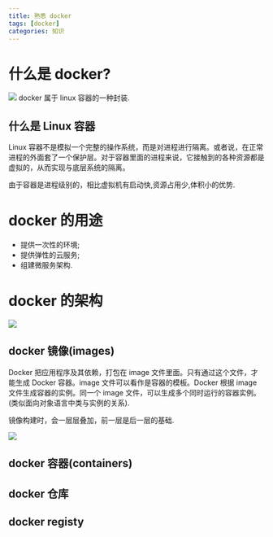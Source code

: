 ```yaml
---
title: 熟悉 docker
tags: [docker]
categories: 知识 
---
```


# 什么是 docker?

![](http://www.ruanyifeng.com/blogimg/asset/2018/bg2018020901.png)
docker 属于 linux 容器的一种封装.

## 什么是 Linux 容器

Linux 容器不是模拟一个完整的操作系统，而是对进程进行隔离。或者说，在正常进程的外面套了一个保护层。对于容器里面的进程来说，它接触到的各种资源都是虚拟的，从而实现与底层系统的隔离。

由于容器是进程级别的，相比虚拟机有启动快,资源占用少,体积小的优势.

# docker 的用途

* 提供一次性的环境;
* 提供弹性的云服务;
* 组建微服务架构.

# docker 的架构

![](https://static.oschina.net/uploads/space/2017/0705/154125_8LwL_1251444.png)

## docker 镜像(images)

Docker 把应用程序及其依赖，打包在 image 文件里面。只有通过这个文件，才能生成 Docker 容器。image 文件可以看作是容器的模板。Docker 根据 image 文件生成容器的实例。同一个 image 文件，可以生成多个同时运行的容器实例。(类似面向对象语言中类与实例的关系).

镜像构建时，会一层层叠加，前一层是后一层的基础.

![](https://img-blog.csdn.net/20170221093655867?watermark/2/text/aHR0cDovL2Jsb2cuY3Nkbi5uZXQvMjFjbmJhbw==/font/5a6L5L2T/fontsize/400/fill/I0JBQkFCMA==/dissolve/70/gravity/Center)




## docker 容器(containers)

## docker 仓库

## docker registy






